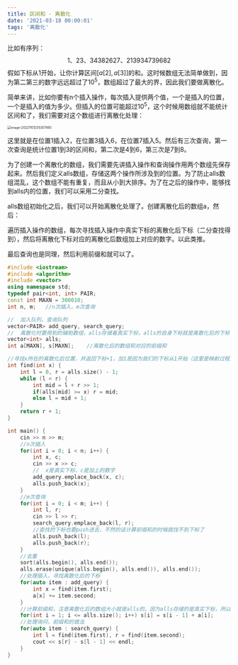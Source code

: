 ```yaml
---
title: 区间和 - 离散化
date: '2021-03-18 00:00:01'
tags: '离散化'
---
```


比如有序列：
$$
1、23、34382627、213934739682
$$
假如下标从1开始，让你计算区间$[a[2], a[3]]$的和。这时候数组无法简单做到，因为第二第三的数字远远超过了$10^5$，数组超过了最大的界，因此我们要做离散化。

简单来讲，比如你要有n个插入操作，每次插入提供两个值，一个是插入的位置，一个是插入的值为多少。但插入的位置可能超过$10^5$，这个时候用数组就不能统计区间和了，我们需要对这个数组进行离散化处理：

<img src="https://cdn.jsdelivr.net/gh/InverseDa/image@master/image/image-20221101235307493.png" alt="image-20221101235307493" style="zoom:50%;" />

这里就是在位置1插入2，在位置3插入6，在位置7插入5。然后有三次查询，第一次查询是统计位置1到3的区间和，第二次是4到6，第三次是7到8。

为了创建一个离散化的数组，我们需要先讲插入操作和查询操作用两个数组先保存起来。然后我们定义alls数组，存储这两个操作所涉及到的位置。为了防止alls数组混乱，这个数组不能有重复，而且从小到大排序。为了在之后的操作中，能够找到alls内的位置，我们可以采用二分查找。

alls数组初始化之后，我们可以开始离散化处理了。创建离散化后的数组a，然后：

遍历插入操作的数组，每次寻找插入操作中真实下标的离散化后下标（二分查找得到），然后将离散化下标对应的离散化后数组加上对应的数字。以此类推。

最后查询也是同理，然后利用前缀和就可以了。

```c++
#include <iostream>
#include <algorithm>
#include <vector>
using namespace std;
typedef pair<int, int> PAIR;
const int MAXN = 300010;
int n, m;   //n次插入，m次查询

//  加入队列、查询队列
vector<PAIR> add_query, search_query;
//  离散化时要用到的辅助数组，alls存储着真实下标，alls的自身下标就是离散化后的下标
vector<int> alls;
int a[MAXN], s[MAXN];    //离散化后的数组和对应的前缀和

//寻找x所在的离散化后位置，并返回下标+1，加1是因为我们的下标从1开始（这里是映射过程）
int find(int x) {
    int l = 0, r = alls.size() - 1;
    while (l < r) {
        int mid = l + r >> 1;
        if(alls[mid] >= x) r = mid;
        else l = mid + 1;
    }
    return r + 1;
}

int main() {
    cin >> n >> m;
    //n次插入
    for(int i = 0; i < n; i++) {
        int x, c;
        cin >> x >> c;
        //  x是真实下标，c是加上的数字
        add_query.emplace_back(x, c);
        alls.push_back(x);
    }
    //m次查询
    for(int i = 0; i < m; i++) {
        int l, r;
        cin >> l >> r;
        search_query.emplace_back(l, r);
        //查找的下标也要push进去，不然的话计算前缀和的时候就找不到下标了
        alls.push_back(l);
        alls.push_back(r);
    }
    //去重
    sort(alls.begin(), alls.end());
    alls.erase(unique(alls.begin(), alls.end()), alls.end());
    //处理插入，寻找离散化后的下标
    for(auto item : add_query) {
        int x = find(item.first);
        a[x] += item.second;
    }
    //计算前缀和，注意离散化后的数组大小就是alls的，因为alls存储的是真实下标，所以这个数组的大小就是a的数组大小
    for(int i = 1; i <= alls.size(); i++) s[i] = s[i - 1] + a[i];
    //处理询问，前缀和的做法
    for(auto item : search_query) {
        int l = find(item.first), r = find(item.second);
        cout << s[r] - s[l - 1] << endl;
    }
}
```